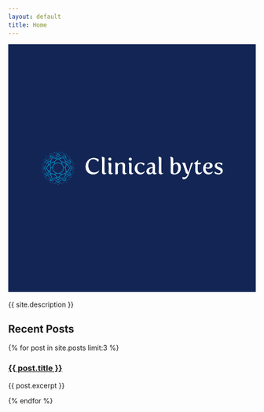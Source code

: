 ```yaml
---
layout: default
title: Home
---
```


<div class="hero-section">
    <img src="/assets/img/default.png" alt="Clinical Bytes Logo" class="hero-logo">
    <p>{{ site.description }}</p>
</div>

<div class="recent-blogs">
    <h2>Recent Posts</h2>
    <div class="row">
        {% for post in site.posts limit:3 %}
        <div class="col-md-4">
            <div class="card mb-4">
                <div class="card-body">
                    <h3><a href="{{ post.url }}">{{ post.title }}</a></h3>
                    <p>{{ post.excerpt }}</p>
                </div>
            </div>
        </div>
        {% endfor %}
    </div>
</div>
